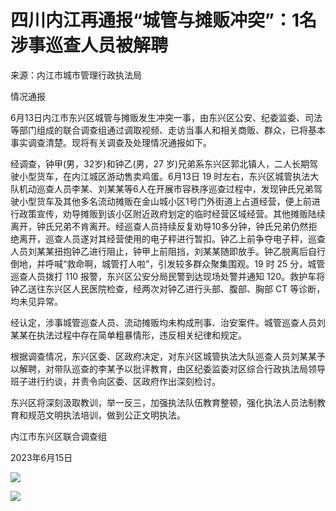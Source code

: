 

# 四川内江再通报“城管与摊贩冲突”：1名涉事巡查人员被解聘

来源：内江市城市管理行政执法局

情况通报

6月13日内江市东兴区城管与摊贩发生冲突一事，由东兴区公安、纪委监委、司法等部门组成的联合调查组通过调取视频、走访当事人和相关商贩、群众，已将基本事实调查清楚。现将有关调查及处理情况通报如下。

经调查，钟甲(男，32岁)和钟乙(男，27 岁)兄弟系东兴区郭北镇人，二人长期驾驶小型货车，在内江城区游动售卖鸡蛋。6月13日 19
时左右，东兴区城管执法大队机动巡查人员李某、刘某某等6人在开展市容秩序巡查过程中，发现钟氏兄弟驾驶小型货车及其他多名流动摊贩在金山城小区1号门外街道上占道经营，便上前进行政策宣传，劝导摊贩到该小区附近政府划定的临时经营区域经营。其他摊贩陆续离开，钟氏兄弟不肯离开。经巡查人员持续反复劝导10多分钟，钟氏兄弟仍然拒绝离开，巡查人员遂对其经营使用的电子秤进行暂扣。钟乙上前争夺电子秤，巡查人员刘某某扭抱钟乙进行阻止，钟甲上前阻挡，刘某某随即放手。钟乙脱离后自行倒地，并呼喊“救命啊，城管打人啦”，引发较多群众聚集围观。19
时 25 分，城管巡查人员拨打 110 报警，东兴区公安分局民警到达现场处警并通知
120。救护车将钟乙送往东兴区人民医院检查，经两次对钟乙进行头部、腹部、胸部 CT 等诊断，均未见异常。

经认定，涉事城管巡查人员、流动摊贩均未构成刑事、治安案件。城管巡查人员刘某某在执法过程中存在简单粗暴情形，违反相关纪律和规定。

根据调查情况，东兴区委、区政府决定，对东兴区城管执法大队巡查人员刘某某予以解聘，对带队巡查的李某予以批评教育，由区纪委监委对区综合行政执法局领导班子进行约谈，并责令向区委、区政府作出深刻检讨。

东兴区将深刻汲取教训，举一反三，加强执法队伍教育整顿，强化执法人员法制教育和规范文明执法培训，做到公正文明执法。

内江市东兴区联合调查组

2023年6月15日

![](https://inews.gtimg.com/om_bt/ORNj_XFaYoiiKQGlkUx4RU-Ad039VWzJmvlVx001bt7RQAA/1000)

![](https://inews.gtimg.com/om_bt/OElqLDZb1kMgDn57NfoqXGCTJu-l3d4ej3U12goEVLxy4AA/1000)

